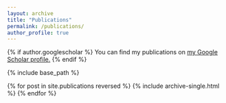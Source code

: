 ```yaml
---
layout: archive
title: "Publications"
permalink: /publications/
author_profile: true
---
```


{% if author.googlescholar %}
  You can find my publications on <u><a href="https://scholar.google.com/citations?hl=en&user=Uzv1f1oAAAAJ&view_op=list_works&sortby=pubdate">my Google Scholar profile</a>.</u>
{% endif %}

{% include base_path %}

{% for post in site.publications reversed %}
  {% include archive-single.html %}
{% endfor %}
